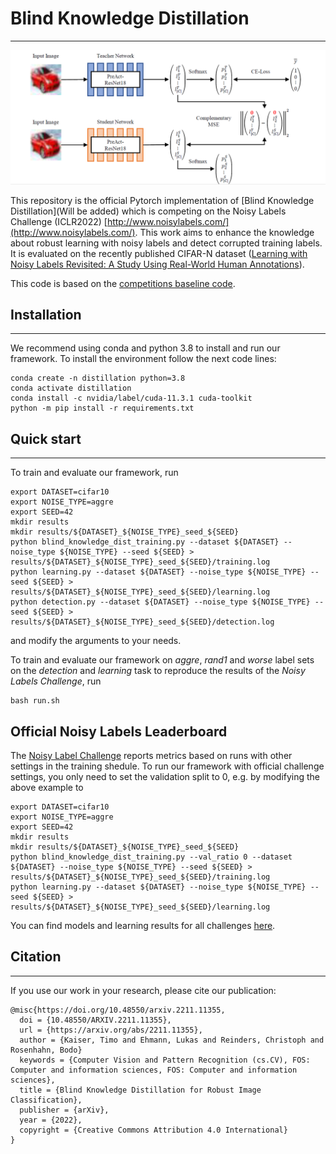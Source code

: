 # Blind Knowledge Distillation

---
<p align="center">
  <img src="./img/OverallFrameworkV5.png" />
</p>



This repository is the official Pytorch implementation of [Blind Knowledge Distillation](Will be added) which is competing 
on the Noisy Labels Challenge (ICLR2022) [http://www.noisylabels.com/](http://www.noisylabels.com/). This work
aims to enhance the knowledge about robust learning with noisy labels and detect corrupted training labels. 
It is evaluated on the recently published CIFAR-N dataset 
([Learning with Noisy Labels Revisited: A Study Using Real-World Human Annotations](https://openreview.net/forum?id=TBWA6PLJZQm&referrer=%5BAuthor%20Console%5D(%2Fgroup%3Fid%3DICLR.cc%2F2022%2FConference%2FAuthors%23your-submissions))).

This code is based on the [competitions baseline code](https://github.com/UCSC-REAL/cifar-10-100n/tree/ijcai-lmnl-2022).  
## Installation

---
We recommend using conda and python 3.8 to install and run our framework. To install the environment follow the next code
lines:
```
conda create -n distillation python=3.8
conda activate distillation
conda install -c nvidia/label/cuda-11.3.1 cuda-toolkit 
python -m pip install -r requirements.txt
```

## Quick start

---
To train and evaluate our framework, run
````shell
export DATASET=cifar10
export NOISE_TYPE=aggre
export SEED=42
mkdir results
mkdir results/${DATASET}_${NOISE_TYPE}_seed_${SEED}
python blind_knowledge_dist_training.py --dataset ${DATASET} --noise_type ${NOISE_TYPE} --seed ${SEED} > results/${DATASET}_${NOISE_TYPE}_seed_${SEED}/training.log
python learning.py --dataset ${DATASET} --noise_type ${NOISE_TYPE} --seed ${SEED} > results/${DATASET}_${NOISE_TYPE}_seed_${SEED}/learning.log
python detection.py --dataset ${DATASET} --noise_type ${NOISE_TYPE} --seed ${SEED} > results/${DATASET}_${NOISE_TYPE}_seed_${SEED}/detection.log
````
and modify the arguments to your needs.

To train and evaluate our framework on *aggre*, *rand1* and *worse* label sets on the *detection* and *learning* task
to reproduce the results of the *Noisy Labels Challenge*, run 
```
bash run.sh
```

## Official Noisy Labels Leaderboard 
The [Noisy Label Challenge](http://noisylabels.com/) reports metrics based on runs with other settings in the training shedule. To run our framework with official challenge settings, you only need to set the validation split to 0, e.g. by modifying the above example to

````shell
export DATASET=cifar10
export NOISE_TYPE=aggre
export SEED=42
mkdir results
mkdir results/${DATASET}_${NOISE_TYPE}_seed_${SEED}
python blind_knowledge_dist_training.py --val_ratio 0 --dataset ${DATASET} --noise_type ${NOISE_TYPE} --seed ${SEED} > results/${DATASET}_${NOISE_TYPE}_seed_${SEED}/training.log
python learning.py --dataset ${DATASET} --noise_type ${NOISE_TYPE} --seed ${SEED} > results/${DATASET}_${NOISE_TYPE}_seed_${SEED}/learning.log
````

You can find models and learning results for all challenges [here](https://www.tnt.uni-hannover.de/de/project/MPT/data/NoisyLabelChallenge/NoisyLabelChallenge.zip).

## Citation

---
If you use our work in your research, please cite our publication:

```text
@misc{https://doi.org/10.48550/arxiv.2211.11355,
  doi = {10.48550/ARXIV.2211.11355},
  url = {https://arxiv.org/abs/2211.11355},
  author = {Kaiser, Timo and Ehmann, Lukas and Reinders, Christoph and Rosenhahn, Bodo}
  keywords = {Computer Vision and Pattern Recognition (cs.CV), FOS: Computer and information sciences, FOS: Computer and information sciences},
  title = {Blind Knowledge Distillation for Robust Image Classification},
  publisher = {arXiv},
  year = {2022},
  copyright = {Creative Commons Attribution 4.0 International}
}
```
